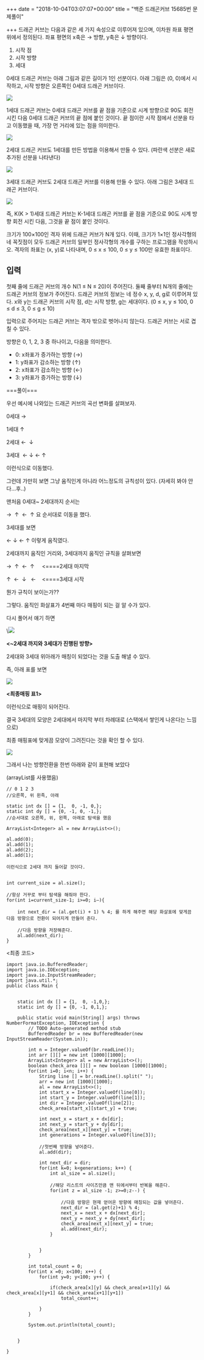 +++
date = "2018-10-04T03:07:07+00:00"
title = "백준 드래곤커브 15685번 문제풀이"

+++
드래곤 커브는 다음과 같은 세 가지 속성으로 이루어져 있으며, 이차원 좌표 평면 위에서 정의된다. 좌표 평면의 x축은 → 방향, y축은 ↓ 방향이다.

1. 시작 점
2. 시작 방향
3. 세대

0세대 드래곤 커브는 아래 그림과 같은 길이가 1인 선분이다. 아래 그림은 (0, 0)에서 시작하고, 시작 방향은 오른쪽인 0세대 드래곤 커브이다.

![](https://onlinejudgeimages.s3-ap-northeast-1.amazonaws.com/problem/15685/1.png)

1세대 드래곤 커브는 0세대 드래곤 커브를 끝 점을 기준으로 시계 방향으로 90도 회전시킨 다음 0세대 드래곤 커브의 끝 점에 붙인 것이다. 끝 점이란 시작 점에서 선분을 타고 이동했을 때, 가장 먼 거리에 있는 점을 의미한다.

![](https://onlinejudgeimages.s3-ap-northeast-1.amazonaws.com/problem/15685/2.png)

2세대 드래곤 커브도 1세대를 만든 방법을 이용해서 만들 수 있다. (파란색 선분은 새로 추가된 선분을 나타낸다)

![](https://onlinejudgeimages.s3-ap-northeast-1.amazonaws.com/problem/15685/3.png)

3세대 드래곤 커브도 2세대 드래곤 커브를 이용해 만들 수 있다. 아래 그림은 3세대 드래곤 커브이다.

![](https://onlinejudgeimages.s3-ap-northeast-1.amazonaws.com/problem/15685/4.png)

즉, K(K > 1)세대 드래곤 커브는 K-1세대 드래곤 커브를 끝 점을 기준으로 90도 시계 방향 회전 시킨 다음, 그것을 끝 점이 붙인 것이다.

크기가 100×100인 격자 위에 드래곤 커브가 N개 있다. 이때, 크기가 1×1인 정사각형의 네 꼭짓점이 모두 드래곤 커브의 일부인 정사각형의 개수를 구하는 프로그램을 작성하시오. 격자의 좌표는 (x, y)로 나타내며, 0 ≤ x ≤ 100, 0 ≤ y ≤ 100만 유효한 좌표이다.

## 입력

첫째 줄에 드래곤 커브의 개수 N(1 ≤ N ≤ 20)이 주어진다. 둘째 줄부터 N개의 줄에는 드래곤 커브의 정보가 주어진다. 드래곤 커브의 정보는 네 정수 x, y, d, g로 이루어져 있다. x와 y는 드래곤 커브의 시작 점, d는 시작 방향, g는 세대이다. (0 ≤ x, y ≤ 100, 0 ≤ d ≤ 3, 0 ≤ g ≤ 10)

입력으로 주어지는 드래곤 커브는 격자 밖으로 벗어나지 않는다. 드래곤 커브는 서로 겹칠 수 있다.

방향은 0, 1, 2, 3 중 하나이고, 다음을 의미한다.

* 0: x좌표가 증가하는 방향 (→)
* 1: y좌표가 감소하는 방향 (↑)
* 2: x좌표가 감소하는 방향 (←)
* 3: y좌표가 증가하는 방향 (↓)

===풀이===

우선 예시에 나와있는 드래곤 커브의 곡선 변화를 살펴보자.

0세대 →

1세대 ↑

2세대 ←  ↓

3세대  ← ↓ ← ↑

이런식으로 이동했다.

그런데 가만히 보면 그냥 움직인게 아니라 어느정도의 규칙성이 있다. (자세히 봐야 안다...후..)

맨처음 0세대\~ 2세대까지 순서는

→  ↑  ←  ↑ 요 순서대로 이동을 했다.

3세대를 보면

← ↓ ← ↑ 이렇게 움직였다.

2세대까지 움직인 거리와, 3세대까지 움직인 규칙을 살펴보면

→  ↑  ←  ↑     <====2세대 마지막

↑  ←  ↓   ←    <====3세대 시작

뭔가 규칙이 보이는가??

그렇다. 움직인 화살표가 4번째 마다 매핑이 되는 걸 알 수가 있다.

다시 풀어서 얘기 하면

\\![](https://app.forestry.io/sites/sxhm9iwjz9tswq/body-media//uploads/image1.jpeg)

**<\~2세대 까지와 3세대가 진행된 방향>**

2세대와 3세대 위아래가 매칭이 되었다는 것을 도출 해낼 수 있다.

즉, 아래 표를 보면

![](https://app.forestry.io/sites/sxhm9iwjz9tswq/body-media//uploads/image2.jpeg)

**<최종매핑 표1>**

이런식으로 매핑이 되어진다.

결국 3세대의 모양은 2세대에서 마지막 부터 차례대로 (스택에서 쌓인게 나온다는 느낌으로)

최종 매핑표에 맞게끔 모양이 그려진다는 것을 확인 할 수 있다.

![](https://app.forestry.io/sites/sxhm9iwjz9tswq/body-media//uploads/image3.jpeg)

그래서 나는 방향전환을 한번 아래와 같이 표현해 보았다

(arrayList를 사용했음)

    // 0 1 2 3
    //오른쪽, 위 왼족, 아래
    
    static int dx [] = {1,  0, -1, 0,};
    static int dy [] = {0, -1, 0, -1,};
    //순서대로 오른쪽, 위, 왼쪽, 아래로 탐색을 했음
    
    ArrayList<Integer> al = new ArrayList<>();
    
    al.add(0);
    al.add(1);
    al.add(2);
    al.add(1);
    
    이런식으로 2세대 까지 들어갈 것이다. 
    
    
    int current_size = al.size();
    
    //항상 거꾸로 부터 탐색을 해줘야 한다.
    for(int i=current_size-1; i>=0; i—){
     
        int next_dir = (al.get(i) + 1) % 4; 를 하게 해주면 해당 화살표에 맞게끔 다음 방향으로 전환이 되어지게 만들어 준다.
    
        //다음 방향을 저장해준다.
        al.add(next_dir);
    }

<최종 코드>

    import java.io.BufferedReader;
    import java.io.IOException;
    import java.io.InputStreamReader;
    import java.util.*;
    public class Main {
    
    
    	static int dx [] = {1,  0, -1,0,};
    	static int dy [] = {0, -1, 0,1,};
    
    	public static void main(String[] args) throws NumberFormatException, IOException {
    		// TODO Auto-generated method stub
    		BufferedReader br = new BufferedReader(new InputStreamReader(System.in));
    
    		int n = Integer.valueOf(br.readLine());
    		int arr [][] = new int [1000][1000];
    		ArrayList<Integer> al = new ArrayList<>();
    		boolean check_area [][] = new boolean [1000][1000];
    		for(int i=0; i<n; i++) {
    			String line [] = br.readLine().split(" ");
    			arr = new int [1000][1000];
    			al = new ArrayList<>();
    			int start_x = Integer.valueOf(line[0]);
    			int start_y = Integer.valueOf(line[1]);
    			int dir = Integer.valueOf(line[2]);
    			check_area[start_x][start_y] = true;
    
    			int next_x = start_x + dx[dir];
    			int next_y = start_y + dy[dir];
    			check_area[next_x][next_y] = true;
    			int generations = Integer.valueOf(line[3]);
    
    			//첫번째 방향을 넣어준다. 
    			al.add(dir);
    
    			int next_dir = dir;
    			for(int k=0; k<generations; k++) {
    				int al_size = al.size();
    
    				//해당 리스트의 사이즈만큼 맨 뒤에서부터 반복을 해준다. 
    				for(int z = al_size -1; z>=0;z--) {
    
    					//다음 방향은 현재 얻어온 방향에 매칭되는 값을 넣어준다.
    					next_dir = (al.get(z)+1) % 4;
    					next_x = next_x + dx[next_dir];
    					next_y = next_y + dy[next_dir];
    					check_area[next_x][next_y] = true;
    					al.add(next_dir);
    				}
    
    
    			}
    		}
    
    		int total_count = 0;
    		for(int x =0; x<100; x++) {
    			for(int y=0; y<100; y++) {
    
    				if(check_area[x][y] && check_area[x+1][y] && check_area[x][y+1] && check_area[x+1][y+1])
    					total_count++;
    
    			}
    		}
    
    		System.out.println(total_count);
    
    
    	}
    
    }